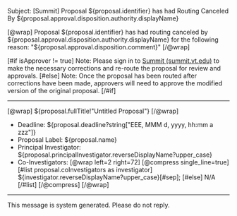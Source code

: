 Subject: [Summit] Proposal ${proposal.identifier} has had Routing Canceled By ${proposal.approval.disposition.authority.displayName}

[@wrap]
Proposal ${proposal.identifier} has had routing canceled by ${proposal.approval.disposition.authority.displayName} for the following reason: "${proposal.approval.disposition.comment}"
[/@wrap]

[#if isApprover != true]
Note: Please sign in to [Summit (summit.vt.edu)](summit.vt.edu) to make the necessary corrections and re-route the proposal for review and approvals.
[#else]
Note: Once the proposal has been routed after corrections have been made, approvers will need to approve the modified version of the original proposal.
[/#if]

------------------------------------------------------------------------
[@wrap]
${proposal.fullTitle!"Untitled Proposal"}
[/@wrap]

* Deadline:
  ${proposal.deadline?string["EEE, MMM d, yyyy, hh:mm a zzz"]}
* Proposal Label:
  ${proposal.name}
* Principal Investigator:
  ${proposal.principalInvestigator.reverseDisplayName?upper_case}
* Co-Investigators:
  [@wrap left=2 right=72]
  [@compress single_line=true]
  [#list proposal.coInvestigators as investigator]
  ${investigator.reverseDisplayName?upper_case}[#sep];
  [#else] N/A
  [/#list]
  [/@compress]
  [/@wrap]

------------------------------------------------------------------------
This message is system generated.
Please do not reply.
